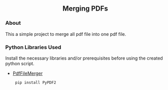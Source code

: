<!-- PROJECT LOGO -->
<br />
<div align="center">
<h2 align="center">Merging PDFs</h2>
</div>


<!-- ABOUT -->
### About

This a simple project to merge all pdf file into one pdf file.



<!-- PYTHON LIBRARIES USED -->
### Python Libraries Used

Install the necessary libraries and/or prerequisites before using the created python script.

* [PdfFileMerger](https://pythonhosted.org/PyPDF2/PdfFileMerger.html)
  ```sh
   pip install PyPDF2
  ```